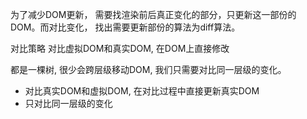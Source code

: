 为了减少DOM更新， 需要找渲染前后真正变化的部分，只更新这一部份的DOM。而对比变化， 找出需要更新部份的算法为diff算法。

对比策略
对比虚拟DOM和真实DOM, 在DOM上直接修改

都是一棵树, 很少会跨层级移动DOM, 我们只需要对比同一层级的变化。

- 对比真实DOM和虚拟DOM, 在对比过程中直接更新真实DOM
- 只对比同一层级的变化

